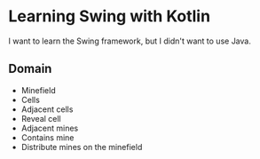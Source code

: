 # Learning Swing with Kotlin

I want to learn the Swing framework, but I didn't want to use
Java.

## Domain

- Minefield
- Cells
- Adjacent cells
- Reveal cell
- Adjacent mines
- Contains mine
- Distribute mines on the minefield
